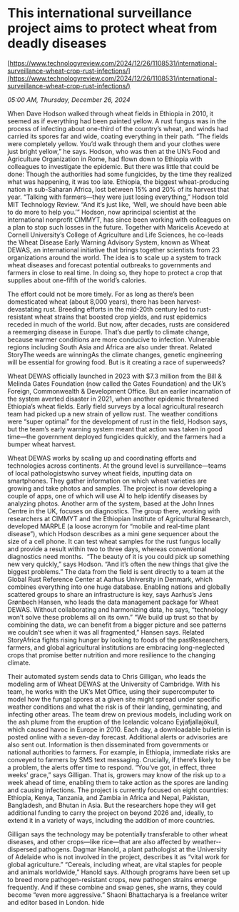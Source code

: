 # This international surveillance project aims to protect wheat from deadly diseases

[https://www.technologyreview.com/2024/12/26/1108531/international-surveillance-wheat-crop-rust-infections/](https://www.technologyreview.com/2024/12/26/1108531/international-surveillance-wheat-crop-rust-infections/)

*05:00 AM, Thursday, December 26, 2024*

When Dave Hodson walked through wheat fields in Ethiopia in 2010, it seemed as if everything had been painted yellow. A rust fungus was in the process of infecting about one-third of the country’s wheat, and winds had carried its spores far and wide, coating everything in their path. “The fields were completely yellow. You’d walk through them and your clothes were just bright yellow,” he says. Hodson, who was then at the UN’s Food and Agriculture Organization in Rome, had flown down to Ethiopia with colleagues to investigate the epidemic. But there was little that could be done: Though the authorities had some fungicides, by the time they realized what was happening, it was too late. Ethiopia, the biggest wheat-producing nation in sub-Saharan Africa, lost between 15% and 20% of its harvest that year. “Talking with farmers—they were just losing everything,” Hodson told MIT Technology Review. “And it’s just like, ‘Well, we should have been able to do more to help you.’”  Hodson, now aprincipal scientist at the international nonprofit CIMMYT, has since been working with colleagues on a plan to stop such losses in the future. Together with Maricelis Acevedo at Cornell University’s College of Agriculture and Life Sciences, he co-leads the Wheat Disease Early Warning Advisory System, known as Wheat DEWAS, an international initiative that brings together scientists from 23 organizations around the world. The idea is to scale up a system to track wheat diseases and forecast potential outbreaks to governments and farmers in close to real time. In doing so, they hope to protect a crop that supplies about one-fifth of the world’s calories.

The effort could not be more timely. For as long as there’s been domesticated wheat (about 8,000 years), there has been harvest-devastating rust. Breeding efforts in the mid-20th century led to rust-resistant wheat strains that boosted crop yields, and rust epidemics receded in much of the world. But now, after decades, rusts are considered a reemerging disease in Europe. That’s due partly to climate change, because warmer conditions are more conducive to infection. Vulnerable regions including South Asia and Africa are also under threat. Related StoryThe weeds are winningAs the climate changes, genetic engineering will be essential for growing food. But is it creating a race of superweeds?

Wheat DEWAS officially launched in 2023 with $7.3 million from the Bill & Melinda Gates Foundation (now called the Gates Foundation) and the UK’s Foreign, Commonwealth & Development Office. But an earlier incarnation of the system averted disaster in 2021, when another epidemic threatened Ethiopia’s wheat fields. Early field surveys by a local agricultural research team had picked up a new strain of yellow rust. The weather conditions were “super optimal” for the development of rust in the field, Hodson says, but the team’s early warning system meant that action was taken in good time—the government deployed fungicides quickly, and the farmers had a bumper wheat harvest.

Wheat DEWAS works by scaling up and coordinating efforts and technologies across continents. At the ground level is surveillance—teams of local pathologistswho survey wheat fields, inputting data on smartphones. They gather information on which wheat varieties are growing and take photos and samples. The project is now developing a couple of apps, one of which will use AI to help identify diseases by analyzing photos. Another arm of the system, based at the John Innes Centre in the UK, focuses on diagnostics. The group there, working with researchers at CIMMYT and the Ethiopian Institute of Agricultural Research, developed MARPLE (a loose acronym for “mobile and real-time plant disease”), which Hodson describes as a mini gene sequencer about the size of a cell phone. It can test wheat samples for the rust fungus locally and provide a result within two to three days, whereas conventional diagnostics need months.  “The beauty of it is you could pick up something new very quickly,” says Hodson. “And it’s often the new things that give the biggest problems.” The data from the field is sent directly to a team at the Global Rust Reference Center at Aarhus University in Denmark, which combines everything into one huge database. Enabling nations and globally scattered groups to share an infrastructure is key, says Aarhus’s Jens Grønbech Hansen, who leads the data management package for Wheat DEWAS. Without collaborating and harmonizing data, he says, “technology won’t solve these problems all on its own.”  “We build up trust so that by combining the data, we can benefit from a bigger picture and see patterns we couldn’t see when it was all fragmented,” Hansen says. Related StoryAfrica fights rising hunger by looking to foods of the pastResearchers, farmers, and global agricultural institutions are embracing long-neglected crops that promise better nutrition and more resilience to the changing climate.

Their automated system sends data to Chris Gilligan, who leads the modeling arm of Wheat DEWAS at the University of Cambridge. With his team, he works with the UK’s Met Office, using their supercomputer to model how the fungal spores at a given site might spread under specific weather conditions and what the risk is of their landing, germinating, and infecting other areas. The team drew on previous models, including work on the ash plume from the eruption of the Icelandic volcano Eyjafjallajökull, which caused havoc in Europe in 2010. Each day, a downloadable bulletin is posted online with a seven-day forecast. Additional alerts or advisories are also sent out. Information is then disseminated from governments or national authorities to farmers. For example, in Ethiopia, immediate risks are conveyed to farmers by SMS text messaging. Crucially, if there’s likely to be a problem, the alerts offer time to respond. “You’ve got, in effect, three weeks’ grace,” says Gilligan. That is, growers may know of the risk up to a week ahead of time, enabling them to take action as the spores are landing and causing infections. The project is currently focused on eight countries: Ethiopia, Kenya, Tanzania, and Zambia in Africa and Nepal, Pakistan, Bangladesh, and Bhutan in Asia. But the researchers hope they will get additional funding to carry the project on beyond 2026 and, ideally, to extend it in a variety of ways, including the addition of more countries.

Gilligan says the technology may be potentially transferable to other wheat diseases, and other crops—like rice—that are also affected by weather-­dispersed pathogens. Dagmar Hanold, a plant pathologist at the University of Adelaide who is not involved in the project, describes it as “vital work for global agriculture.” “Cereals, including wheat, are vital staples for people and animals worldwide,” Hanold says. Although programs have been set up to breed more pathogen-­resistant crops, new pathogen strains emerge frequently. And if these combine and swap genes, she warns, they could become “even more ­aggressive.” Shaoni Bhattacharya is a freelance writer and editor based in London. hide

